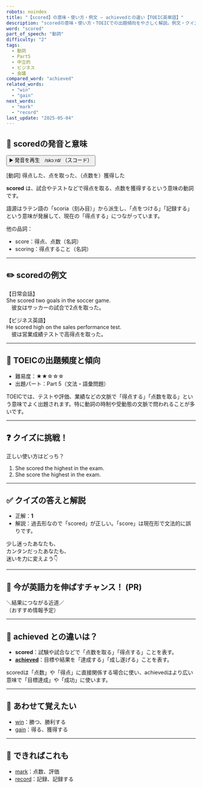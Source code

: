 ```yaml
---
robots: noindex
title: "【scored】の意味・使い方・例文 ― achievedとの違い【TOEIC英単語】"
description: "scoredの意味・使い方・TOEICでの出題傾向をやさしく解説。例文・クイズ付きでachievedとの違いもわかりやすく学べます。"
word: "scored"
part_of_speech: "動詞"
difficulty: "2"
tags:
  - 動詞
  - Part5
  - 中立的
  - ビジネス
  - 会議
compared_word: "achieved"
related_words:
  - "win"
  - "gain"
next_words:
  - "mark"
  - "record"
last_update: "2025-05-04"
---
```


## 🔰 scoredの発音と意味

<button class="play-audio" onclick="playTTS('scored')">
  <span class="play-audio-main">
    ▶️ 発音を再生　/skɔːrd/
  </span>
  <span class="play-audio-sub">
    （スコード）
  </span>
</button>

[動詞] 得点した、点を取った、（点数を）獲得した

**scored** は、試合やテストなどで得点を取る、点数を獲得するという意味の動詞です。

語源はラテン語の「scoria（刻み目）」から派生し、「点をつける」「記録する」という意味が発展して、現在の「得点する」につながっています。

他の品詞：  
- score：得点、点数（名詞）
- scoring：得点すること（名詞）

---

## ✏️ scoredの例文

【日常会話】  
She scored two goals in the soccer game.  
　彼女はサッカーの試合で2点を取った。

【ビジネス英語】  
He scored high on the sales performance test.  
　彼は営業成績テストで高得点を取った。

---

## 🎯 TOEICの出題頻度と傾向

- 難易度：★★☆☆☆
- 出題パート：Part 5（文法・語彙問題）

TOEICでは、テストや評価、業績などの文脈で「得点する」「点数を取る」という意味でよく出題されます。特に動詞の時制や受動態の文脈で問われることが多いです。

---

## ❓ クイズに挑戦！

正しい使い方はどっち？

1. She scored the highest in the exam.  
2. She score the highest in the exam.

---

## ✅ クイズの答えと解説

- 正解：**1**
- 解説：過去形なので「scored」が正しい。「score」は現在形で文法的に誤りです。

少し迷ったあなたも、  
カンタンだったあなたも、  
迷いを力に変えよう👇️

---

## 🚀 今が英語力を伸ばすチャンス！ (PR)

<div class="info-center">
＼結果につながる近道／<br>  
（おすすめ情報予定）
</div>

---

## 🤔  achieved との違いは？

- **scored**：試験や試合などで「点数を取る」「得点する」ことを表す。
- **[achieved](/word/achieved)**：目標や結果を「達成する」「成し遂げる」ことを表す。

scoredは「点数」や「得点」に直接関係する場合に使い、achievedはより広い意味で「目標達成」や「成功」に使います。

---

## 🧩 あわせて覚えたい

- [win](/word/win)：勝つ、勝利する
- [gain](/word/gain)：得る、獲得する

---

## 📖 できればこれも

- [mark](/word/mark)：点数、評価
- [record](/word/record)：記録、記録する

<!-- cvid: aid03_bid32 -->
